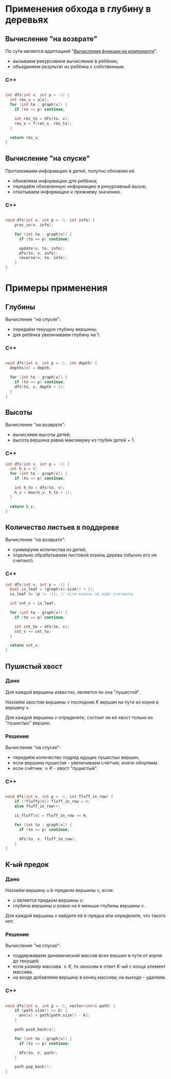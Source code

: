 # Применения обхода в глубину в деревьях

## Вычисление "на возврате"

По сути является адаптацией "[Вычисления функции на компоненте](https://github.com/Slamur/lectures/blob/main/DSA/graphs/traversal/dfs/2.Application.md#вычисление-функции-от-компоненты-связности)". 

- вызываем рекурсивное вычисление в ребёнке;
- объединяем результат из ребёнка с собственным.

### C++

```cpp

int dfs(int v, int p = -1) {
  int res_v = a[v];
  for (int to : graph[v]) {
    if (to == p) continue;

    int res_to = dfs(to, v);
    res_v = f(res_v, res_to);
  }
  
  return res_v;
}
```

## Вычисление "на спуске"

Проталкиваем информацию в детей, попутно обновляя её.

- обновляем информацию для ребёнка;
- передаём обновленную информацию в рекурсивный вызов;
- откатываем информацию к прежнему значению.

### C++

```cpp

void dfs(int v, int p = -1, int info) {
    proc_in(v, info);

    for (int to : graph[v]) {
      if (to == p) continue;

      update(v, to, info);
      dfs(to, v, info);
      reverse(v, to, info);
    }
}

```

# Примеры применения 

## Глубины

Вычисление "на спуске":

- передаём текущую глубину вершины;
- для ребёнка увеличиваем глубину на 1.

### C++

```cpp

void dfs(int v, int p = -1, int depth) {
  depths[v] = depth;

  for (int to : graph[v]) {
    if (to == p) continue;
    dfs(to, v, depth + 1);
  }
}
```

## Высоты

Вычисление "на возврате":

- вычисляем высоты детей;
- высота вершина равна максимуму из глубин детей + 1.

### C++

```cpp
int dfs(int v, int p = -1) {
  int h_v = 0;
  for (int to : graph[v]) {
    if (to == p) continue;

    int h_to = dfs(to, v);
    h_v = max(h_v, h_to + 1);
  }

  return h_v;
}
```

## Количество листьев в поддереве

Вычисление "на возврате":

- суммируем количества из детей;
- отдельно обрабатываем листовой корень дерева (обычно его не считают).

### C++

```cpp
int dfs(int v, int p = -1) {
  bool is_leaf = (graph[v].size() < 2);
  is_leaf &= (p != -1); // если корень не надо учитывать

  int cnt_v = is_leaf;

  for (int to : graph[v]) {
    if (to == p) continue;

    int cnt_to = dfs(to, v);
    cnt_v += cnt_to;
  }

  return cnt_v;
}
```

## Пушистый хвост

### Дано

Для каждой вершины известно, является ли она "пушистой".

Назовём _хвостом_ вершины $v$ последние $K$ вершин на пути из корня в вершину $v$.

Для каждой вершины $v$ определите, состоит ли её хвост только из "пушистых" вершин.

### Решение

Вычисление "на спуске":

- передаём количество подряд идущих пушистых вершин;
- если вершина пушистая - увеличиваем счётчик; иначе обнуляем.
- если счётчик $\ge K$ - хвост "пушистый".

### C++

```cpp

void dfs(int v, int p = -1, int fluff_in_row) {
    if (!fluffy[v]) fluff_in_row = 0;
    else fluff_in_row++;

    is_fluff[v] = fluff_in_row >= k;

    for (int to : graph[v]) {
      if (to == p) continue;

      dfs(to, v, fluff_in_row);
    }
}

```

## K-ый предок

### Дано

Назовём вершину $u$ $k$-предком вершины $v$, если:

- $u$ является предком вершины $v$;
- глубина вершины $u$ ровно на $k$ меньше глубины вершины $v$.

Для каждой вершины $v$ найдите её $k$-предка или определите, что такого нет.

### Решение

Вычисление "на спуске":

- поддерживаем динамический массив всех вершин в пути от корня до текущей;
- если размер массива $\ge K$, то заносим в ответ $K$-ый с конца элемент массива.
- на входе добавляем вершину в конец массива; на выходе - удаляем.

### C++

```cpp

void dfs(int v, int p = -1, vector<int>& path) {
    if (path.size() >= k) {
      ans[v] = path[path.size() - k];
    }

    path.push_back(v);

    for (int to : graph[v]) {
      if (to == p) continue;

      dfs(to, v, path);
    }

    path.pop_back();
}


```
